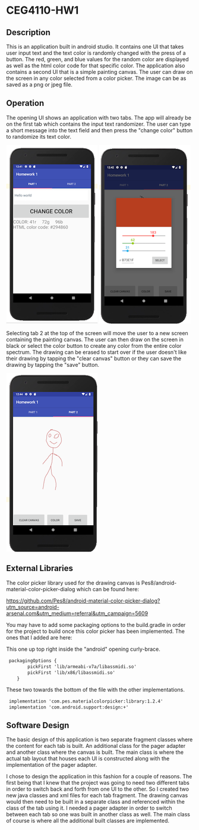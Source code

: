 # CEG4110-HW1

## Description
This is an application built in android studio. It contains one UI that takes user input text and the text color is randomly changed with the press of a button. The red, green, and blue values for the random color are displayed as well as the html color code for that specific color. The application also contains a second UI that is a simple painting canvas. The user can draw on the screen in any color selected from a color picker. The image can be as saved as a png or jpeg file.

## Operation
The opening UI shows an application with two tabs. The app will already be on the first tab which contains the input text randomizer. The user can type a short message into the text field and then press the "change color" button to randomize its text color. 

![](https://github.com/tylerpalcic/CEG4110-HW1/blob/master/screenshots/hw1_part1_scrsht.png)
![](https://github.com/tylerpalcic/CEG4110-HW1/blob/master/screenshots/hw1_colorpicker_scrsht.png)

Selecting tab 2 at the top of the screen will move the user to a new screen containing the painting canvas. The user can then draw on the screen in black or select the color button to create any color from the entire color spectrum. The drawing can be erased to start over if the user doesn't like their drawing by tapping the "clear canvas" button or they can save the drawing by tapping the "save" button.

![](https://github.com/tylerpalcic/CEG4110-HW1/blob/master/screenshots/hw1_part2_scrnst.png)

## External Libraries
The color picker library used for the drawing canvas is Pes8/android-material-color-picker-dialog which can be found here: 

https://github.com/Pes8/android-material-color-picker-dialog?utm_source=android-arsenal.com&utm_medium=referral&utm_campaign=5609


You may have to add some packaging options to the build.gradle in order for the project to build once this color picker has been implemented. The ones that I added are here:


This one up top right inside the "android" opening curly-brace.
````
 packagingOptions {
        pickFirst 'lib/armeabi-v7a/libassmidi.so'
        pickFirst 'lib/x86/libassmidi.so'
    }
````

 These two towards the bottom of the file with the other implementations.
 ````
  implementation 'com.pes.materialcolorpicker:library:1.2.4'
  implementation 'com.android.support:design:+'
````

## Software Design

The basic design of this application is two separate fragment classes where the content for each tab is built. An additional class for the pager adapter and another class where the canvas is built. The main class is where the actual tab layout that houses each UI is constructed along with the implementation of the pager adapter.

I chose to design the application in this fashion for a couple of reasons. The first being that I knew that the project was going to need two different tabs in order to switch back and forth from one UI to the other. So I created two new java classes and xml files for each tab fragment. The drawing canvas would then need to be built in a separate class and referenced within the class of the tab using it. I needed a pager adapter in order to switch between each tab so one was built in another class as well. The main class of course is where all the additional built classes are implemented.
